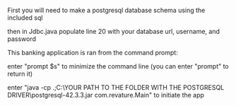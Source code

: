 First you will need to make a postgresql database schema using the included sql 

then in Jdbc.java populate line 20 with your database url, username, and password

This banking application is ran from the command prompt:

enter "prompt $s" to minimize the command line (you can enter "prompt" to return it)

enter "java -cp .;C:\YOUR PATH TO THE FOLDER WITH THE POSTGRESQL DRIVER\postgresql-42.3.3.jar com.revature.Main" to initiate the app
